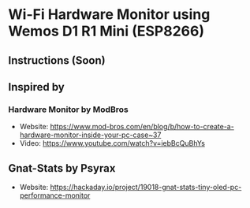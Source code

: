 # Wi-Fi Hardware Monitor using Wemos D1 R1 Mini (ESP8266) 

## Instructions (Soon)

## Inspired by
### Hardware Monitor by ModBros
- Website: https://www.mod-bros.com/en/blog/b/how-to-create-a-hardware-monitor-inside-your-pc-case~37
- Video: https://www.youtube.com/watch?v=iebBcQuBhYs
  
## Gnat-Stats by Psyrax
- Website: https://hackaday.io/project/19018-gnat-stats-tiny-oled-pc-performance-monitor